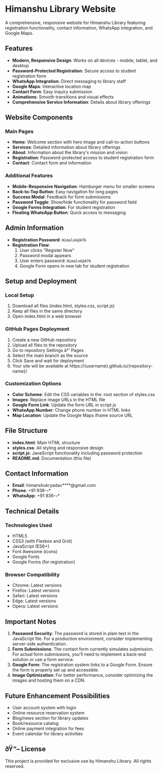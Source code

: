  # Himanshu Library Website

A comprehensive, responsive website for Himanshu Library featuring registration functionality, contact information, WhatsApp integration, and Google Maps.

##  Features

- **Modern, Responsive Design**: Works on all devices - mobile, tablet, and desktop
- **Password-Protected Registration**: Secure access to student registration form
- **WhatsApp Integration**: Direct messaging to library staff
- **Google Maps**: Interactive location map
- **Contact Form**: Easy inquiry submission
- **Animations**: Smooth transitions and visual effects
- **Comprehensive Service Information**: Details about library offerings

##  Website Components

### Main Pages
- **Home**: Welcome section with hero image and call-to-action buttons
- **Services**: Detailed information about library offerings
- **About**: Information about the library's mission and vision
- **Registration**: Password-protected access to student registration form
- **Contact**: Contact form and information

### Additional Features
- **Mobile-Responsive Navigation**: Hamburger menu for smaller screens
- **Back-to-Top Button**: Easy navigation for long pages
- **Success Modal**: Feedback for form submissions
- **Password Toggle**: Show/hide functionality for password field
- **Google Forms Integration**: For student registration
- **Floating WhatsApp Button**: Quick access to messaging

##  Admin Information

- **Registration Password**: `Himalok@476`
- **Registration Flow**: 
  1. User clicks "Register Now"
  2. Password modal appears
  3. User enters password: `Himalok@476`
  4. Google Form opens in new tab for student registration

##  Setup and Deployment

### Local Setup
1. Download all files (index.html, styles.css, script.js)
2. Keep all files in the same directory
3. Open index.html in a web browser

### GitHub Pages Deployment
1. Create a new GitHub repository
2. Upload all files to the repository
3. Go to repository Settings â†’ Pages
4. Select the main branch as the source
5. Click Save and wait for deployment
6. Your site will be available at https://{username}.github.io/{repository-name}/

### Customization Options
- **Color Scheme**: Edit the CSS variables in the :root section of styles.css
- **Images**: Replace image URLs in the HTML file
- **Google Form Link**: Update the form URL in script.js
- **WhatsApp Number**: Change phone number in HTML links
- **Map Location**: Update the Google Maps iframe source URL

##  File Structure

- **index.html**: Main HTML structure
- **styles.css**: All styling and responsive design
- **script.js**: JavaScript functionality including password protection
- **README.md**: Documentation (this file)

##  Contact Information

- **Email**: himanshukryadav****@gmail.com
- **Phone**: +91 936-***-****
- **WhatsApp**: +91 936-***-****

## Technical Details

### Technologies Used
- HTML5
- CSS3 (with Flexbox and Grid)
- JavaScript (ES6+)
- Font Awesome (icons)
- Google Fonts
- Google Forms (for registration)

### Browser Compatibility
- Chrome: Latest versions
- Firefox: Latest versions
- Safari: Latest versions
- Edge: Latest versions
- Opera: Latest versions

##  Important Notes

1. **Password Security**: The password is stored in plain text in the JavaScript file. For a production environment, consider implementing server-side authentication.
2. **Form Submissions**: The contact form currently simulates submission. For actual form submissions, you'll need to implement a back-end solution or use a form service.
3. **Google Form**: The registration system links to a Google Form. Ensure the form is properly set up and accessible.
4. **Image Optimization**: For better performance, consider optimizing the images and hosting them on a CDN.

##  Future Enhancement Possibilities

- User account system with login
- Online resource reservation system
- Blog/news section for library updates
- Book/resource catalog
- Online payment integration for fees
- Event calendar for library activities

## ðŸ“– License
This project is provided for exclusive use by Himanshu Library. All rights reserved.
